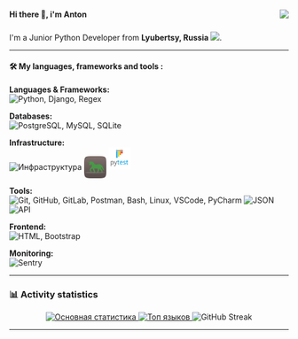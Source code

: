 
#### Hi there 👋, i'm Anton  <img align="right" src="https://komarev.com/ghpvc/?username=antsyganok"/>
###
I'm a Junior Python Developer from  <b>Lyubertsy, Russia</b> <img src="https://cdn-icons-png.flaticon.com/512/197/197408.png" width="13"/>.

---
#### :hammer_and_wrench: My languages, frameworks and tools :

<div align="left">
  <!-- Группировка по категориям -->
  <strong>Languages & Frameworks:</strong><br>
  <img src="https://skillicons.dev/icons?i=py,django,regex" alt="Python, Django, Regex" />

  <strong>Databases:</strong><br>
  <img src="https://skillicons.dev/icons?i=postgres,mysql,sqlite" alt="PostgreSQL, MySQL, SQLite" />

  <strong>Infrastructure:</strong><br>
  <img src="https://skillicons.dev/icons?i=docker,nginx,githubactions" alt="Инфраструктура" style="vertical-align:middle"/>
  <img src="https://raw.githubusercontent.com/whitmo/gunicorn/master/icon.svg" width="40" height="40" alt="Gunicorn" style="vertical-align:middle"/>
  <img src="https://github.com/devicons/devicon/blob/master/icons/pytest/pytest-original-wordmark.svg" width="40" height="40" alt="pytest" title="pytest" />

  <strong>Tools:</strong><br>
  <img src="https://skillicons.dev/icons?i=git,github,gitlab,postman,bash,linux,vscode,pycharm" alt="Git, GitHub, GitLab, Postman, Bash, Linux, VSCode, PyCharm" />
  <img src="https://cdn.icon-icons.com/icons2/2790/PNG/512/json_filetype_icon_177531.png" width="40" height="40" alt="JSON" title="JSON" />
  <img src="https://cdn.icon-icons.com/icons2/2104/PNG/512/api_icon_129131.png" width="40" height="40" alt="API" title="API" />

  <strong>Frontend:</strong><br>
  <img src="https://skillicons.dev/icons?i=html,bootstrap" alt="HTML, Bootstrap" />

  <strong>Monitoring:</strong><br>
  <img src="https://skillicons.dev/icons?i=sentry" alt="Sentry" />
</div>

---
### 📊 Activity statistics

<div align="center">

<!-- Основная статистика -->
<a href="https://github.com/anuraghazra/github-readme-stats">
  <img height="165" src="https://github-readme-stats.vercel.app/api?username=antsyganok&show_icons=true&theme=dark&hide_border=true&bg_color=00000000&text_color=58a6ff&icon_color=58a6ff&title_color=58a6ff" alt="Основная статистика" />
</a>

<!-- Языки -->
<a href="https://github.com/anuraghazra/github-readme-stats">
  <img height="165" src="https://github-readme-stats.vercel.app/api/top-langs/?username=antsyganok&layout=compact&theme=dark&hide_border=true&bg_color=00000000&text_color=58a6ff&title_color=58a6ff" alt="Топ языков" />
</a>

<!-- Стрик -->
<img src="https://streak-stats.demolab.com?user=antsyganok&theme=dark&hide_border=true&background=00000000&dates=58a6ff&stroke=58a6ff&ring=58a6ff&fire=58a6ff&currStreakNum=58a6ff&sideNums=58a6ff&currStreakLabel=58a6ff&sideLabels=58a6ff" alt="GitHub Streak" />

</div>

---

<!-- :man_technologist: -->
<!--
**antsyganok/antsyganok** is a ✨ _special_ ✨ repository because its `README.md` (this file) appears on your GitHub profile.

Here are some ideas to get you started:

- 🔭 I’m currently working on ...
- 🌱 I’m currently learning ...
- 👯 I’m looking to collaborate on ...
- 🤔 I’m looking for help with ...
- 💬 Ask me about ...
- 📫 How to reach me: ...
- 😄 Pronouns: ...
- ⚡ Fun fact: ...
-->
